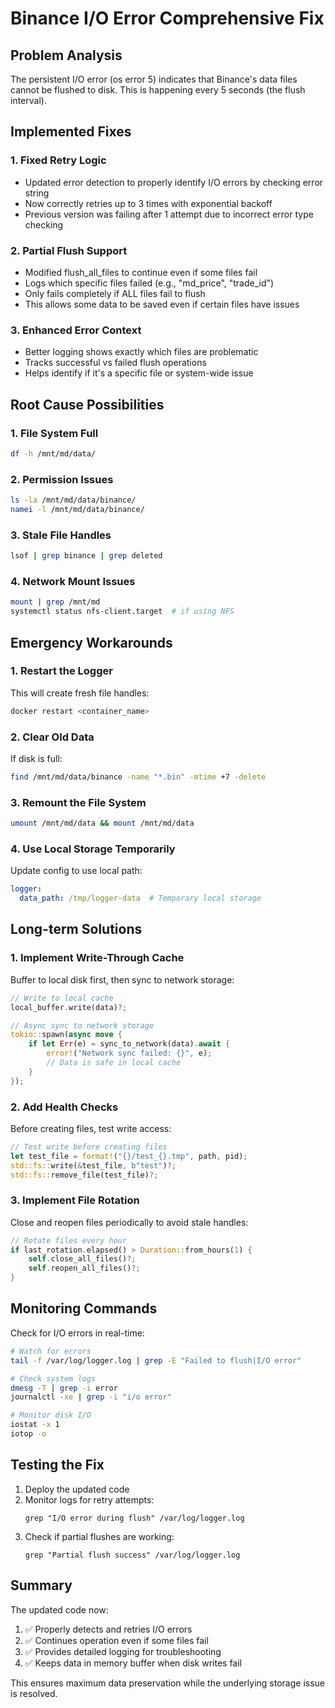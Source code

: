 # Binance I/O Error Comprehensive Fix

## Problem Analysis
The persistent I/O error (os error 5) indicates that Binance's data files cannot be flushed to disk. This is happening every 5 seconds (the flush interval).

## Implemented Fixes

### 1. Fixed Retry Logic
- Updated error detection to properly identify I/O errors by checking error string
- Now correctly retries up to 3 times with exponential backoff
- Previous version was failing after 1 attempt due to incorrect error type checking

### 2. Partial Flush Support
- Modified flush_all_files to continue even if some files fail
- Logs which specific files failed (e.g., "md_price", "trade_id")
- Only fails completely if ALL files fail to flush
- This allows some data to be saved even if certain files have issues

### 3. Enhanced Error Context
- Better logging shows exactly which files are problematic
- Tracks successful vs failed flush operations
- Helps identify if it's a specific file or system-wide issue

## Root Cause Possibilities

### 1. File System Full
```bash
df -h /mnt/md/data/
```

### 2. Permission Issues
```bash
ls -la /mnt/md/data/binance/
namei -l /mnt/md/data/binance/
```

### 3. Stale File Handles
```bash
lsof | grep binance | grep deleted
```

### 4. Network Mount Issues
```bash
mount | grep /mnt/md
systemctl status nfs-client.target  # if using NFS
```

## Emergency Workarounds

### 1. Restart the Logger
This will create fresh file handles:
```bash
docker restart <container_name>
```

### 2. Clear Old Data
If disk is full:
```bash
find /mnt/md/data/binance -name "*.bin" -mtime +7 -delete
```

### 3. Remount the File System
```bash
umount /mnt/md/data && mount /mnt/md/data
```

### 4. Use Local Storage Temporarily
Update config to use local path:
```yaml
logger:
  data_path: /tmp/logger-data  # Temporary local storage
```

## Long-term Solutions

### 1. Implement Write-Through Cache
Buffer to local disk first, then sync to network storage:
```rust
// Write to local cache
local_buffer.write(data)?;

// Async sync to network storage
tokio::spawn(async move {
    if let Err(e) = sync_to_network(data).await {
        error!("Network sync failed: {}", e);
        // Data is safe in local cache
    }
});
```

### 2. Add Health Checks
Before creating files, test write access:
```rust
// Test write before creating files
let test_file = format!("{}/test_{}.tmp", path, pid);
std::fs::write(&test_file, b"test")?;
std::fs::remove_file(test_file)?;
```

### 3. Implement File Rotation
Close and reopen files periodically to avoid stale handles:
```rust
// Rotate files every hour
if last_rotation.elapsed() > Duration::from_hours(1) {
    self.close_all_files()?;
    self.reopen_all_files()?;
}
```

## Monitoring Commands

Check for I/O errors in real-time:
```bash
# Watch for errors
tail -f /var/log/logger.log | grep -E "Failed to flush|I/O error"

# Check system logs
dmesg -T | grep -i error
journalctl -xe | grep -i "i/o error"

# Monitor disk I/O
iostat -x 1
iotop -o
```

## Testing the Fix

1. Deploy the updated code
2. Monitor logs for retry attempts:
   ```
   grep "I/O error during flush" /var/log/logger.log
   ```
3. Check if partial flushes are working:
   ```
   grep "Partial flush success" /var/log/logger.log
   ```

## Summary

The updated code now:
1. ✅ Properly detects and retries I/O errors
2. ✅ Continues operation even if some files fail
3. ✅ Provides detailed logging for troubleshooting
4. ✅ Keeps data in memory buffer when disk writes fail

This ensures maximum data preservation while the underlying storage issue is resolved.